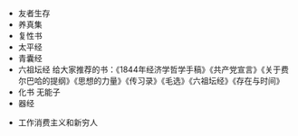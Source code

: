 * 友者生存
* 养真集
* 复性书
* 太平经
* 青囊经
* 六祖坛经 给大家推荐的书：《1844年经济学哲学手稿》《共产党宣言》《关于费尔巴哈的提纲》《思想的力量》《传习录》《毛选》《六祖坛经》《存在与时间》
* 化书   无能子
* 器经


- 工作消费主义和新穷人

